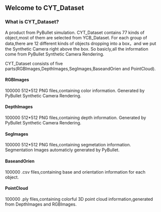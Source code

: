 ## Welcome to CYT_Dataset
### What is CYT_Dataset?
A product from PyBullet simulation.
CYT_Dataset contains 77 kinds of object,most of them are selected from YCB_Dataset.
For each group of data,there are 12 different kinds of objects dropping into a box，and we put the Synthetic Camera right above the box.
So basicly,all the information come from PyBullet Synthetic Camera Rendering.

CYT_Dataset consists of five parts(RGBImages,DepthImages,SegImages,BaseandOrien and PointCloud).
#### RGBImages
100000 512*512 PNG files,containing color information. Generated by PyBullet Synthetic Camera Rendering.
#### DepthImages
100000 512*512 PNG files,containing depth information. Generated by PyBullet Synthetic Camera Rendering.
#### SegImages
100000 512*512 PNG files,containing segmetation information. Segmentation Images automaticly generated by PyBullet.
#### BaseandOrien
100000 .csv files,containing base and orientation information for each object.
#### PointCloud
100000 .ply files,containing colorful 3D point cloud information,generated from DepthImages and RGBImages.
